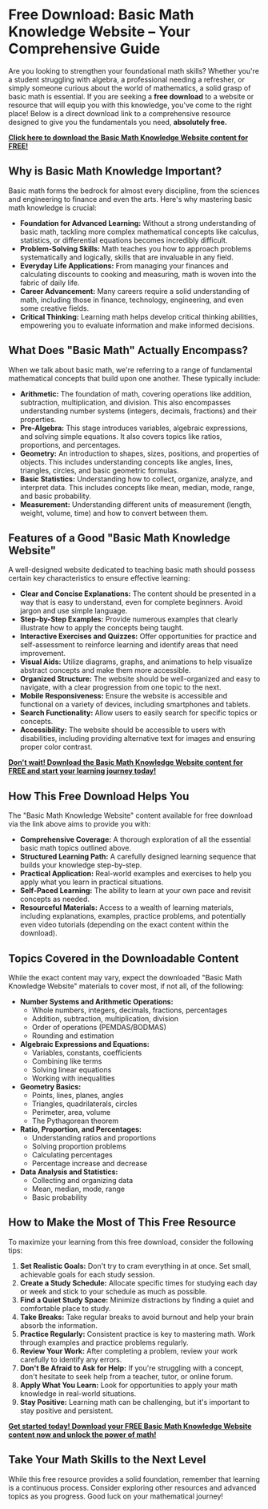 # Free Download: Basic Math Knowledge Website – Your Comprehensive Guide

Are you looking to strengthen your foundational math skills? Whether you're a student struggling with algebra, a professional needing a refresher, or simply someone curious about the world of mathematics, a solid grasp of basic math is essential. If you are seeking a **free download** to a website or resource that will equip you with this knowledge, you've come to the right place! Below is a direct download link to a comprehensive resource designed to give you the fundamentals you need, **absolutely free.**

[**Click here to download the Basic Math Knowledge Website content for FREE!**](https://udemywork.com/basic-math-knowledge-website)

## Why is Basic Math Knowledge Important?

Basic math forms the bedrock for almost every discipline, from the sciences and engineering to finance and even the arts. Here's why mastering basic math knowledge is crucial:

*   **Foundation for Advanced Learning:** Without a strong understanding of basic math, tackling more complex mathematical concepts like calculus, statistics, or differential equations becomes incredibly difficult.
*   **Problem-Solving Skills:** Math teaches you how to approach problems systematically and logically, skills that are invaluable in any field.
*   **Everyday Life Applications:** From managing your finances and calculating discounts to cooking and measuring, math is woven into the fabric of daily life.
*   **Career Advancement:** Many careers require a solid understanding of math, including those in finance, technology, engineering, and even some creative fields.
*   **Critical Thinking:** Learning math helps develop critical thinking abilities, empowering you to evaluate information and make informed decisions.

## What Does "Basic Math" Actually Encompass?

When we talk about basic math, we're referring to a range of fundamental mathematical concepts that build upon one another. These typically include:

*   **Arithmetic:** The foundation of math, covering operations like addition, subtraction, multiplication, and division. This also encompasses understanding number systems (integers, decimals, fractions) and their properties.
*   **Pre-Algebra:** This stage introduces variables, algebraic expressions, and solving simple equations. It also covers topics like ratios, proportions, and percentages.
*   **Geometry:** An introduction to shapes, sizes, positions, and properties of objects. This includes understanding concepts like angles, lines, triangles, circles, and basic geometric formulas.
*   **Basic Statistics:** Understanding how to collect, organize, analyze, and interpret data. This includes concepts like mean, median, mode, range, and basic probability.
*   **Measurement:** Understanding different units of measurement (length, weight, volume, time) and how to convert between them.

## Features of a Good "Basic Math Knowledge Website"

A well-designed website dedicated to teaching basic math should possess certain key characteristics to ensure effective learning:

*   **Clear and Concise Explanations:** The content should be presented in a way that is easy to understand, even for complete beginners. Avoid jargon and use simple language.
*   **Step-by-Step Examples:** Provide numerous examples that clearly illustrate how to apply the concepts being taught.
*   **Interactive Exercises and Quizzes:** Offer opportunities for practice and self-assessment to reinforce learning and identify areas that need improvement.
*   **Visual Aids:** Utilize diagrams, graphs, and animations to help visualize abstract concepts and make them more accessible.
*   **Organized Structure:** The website should be well-organized and easy to navigate, with a clear progression from one topic to the next.
*   **Mobile Responsiveness:** Ensure the website is accessible and functional on a variety of devices, including smartphones and tablets.
*   **Search Functionality:** Allow users to easily search for specific topics or concepts.
*   **Accessibility:** The website should be accessible to users with disabilities, including providing alternative text for images and ensuring proper color contrast.

[**Don't wait! Download the Basic Math Knowledge Website content for FREE and start your learning journey today!**](https://udemywork.com/basic-math-knowledge-website)

## How This Free Download Helps You

The "Basic Math Knowledge Website" content available for free download via the link above aims to provide you with:

*   **Comprehensive Coverage:** A thorough exploration of all the essential basic math topics outlined above.
*   **Structured Learning Path:** A carefully designed learning sequence that builds your knowledge step-by-step.
*   **Practical Application:** Real-world examples and exercises to help you apply what you learn in practical situations.
*   **Self-Paced Learning:** The ability to learn at your own pace and revisit concepts as needed.
*   **Resourceful Materials:** Access to a wealth of learning materials, including explanations, examples, practice problems, and potentially even video tutorials (depending on the exact content within the download).

## Topics Covered in the Downloadable Content

While the exact content may vary, expect the downloaded "Basic Math Knowledge Website" materials to cover most, if not all, of the following:

*   **Number Systems and Arithmetic Operations:**
    *   Whole numbers, integers, decimals, fractions, percentages
    *   Addition, subtraction, multiplication, division
    *   Order of operations (PEMDAS/BODMAS)
    *   Rounding and estimation
*   **Algebraic Expressions and Equations:**
    *   Variables, constants, coefficients
    *   Combining like terms
    *   Solving linear equations
    *   Working with inequalities
*   **Geometry Basics:**
    *   Points, lines, planes, angles
    *   Triangles, quadrilaterals, circles
    *   Perimeter, area, volume
    *   The Pythagorean theorem
*   **Ratio, Proportion, and Percentages:**
    *   Understanding ratios and proportions
    *   Solving proportion problems
    *   Calculating percentages
    *   Percentage increase and decrease
*   **Data Analysis and Statistics:**
    *   Collecting and organizing data
    *   Mean, median, mode, range
    *   Basic probability

## How to Make the Most of This Free Resource

To maximize your learning from this free download, consider the following tips:

1.  **Set Realistic Goals:** Don't try to cram everything in at once. Set small, achievable goals for each study session.
2.  **Create a Study Schedule:** Allocate specific times for studying each day or week and stick to your schedule as much as possible.
3.  **Find a Quiet Study Space:** Minimize distractions by finding a quiet and comfortable place to study.
4.  **Take Breaks:** Take regular breaks to avoid burnout and help your brain absorb the information.
5.  **Practice Regularly:** Consistent practice is key to mastering math. Work through examples and practice problems regularly.
6.  **Review Your Work:** After completing a problem, review your work carefully to identify any errors.
7.  **Don't Be Afraid to Ask for Help:** If you're struggling with a concept, don't hesitate to seek help from a teacher, tutor, or online forum.
8.  **Apply What You Learn:** Look for opportunities to apply your math knowledge in real-world situations.
9.  **Stay Positive:** Learning math can be challenging, but it's important to stay positive and persistent.

[**Get started today! Download your FREE Basic Math Knowledge Website content now and unlock the power of math!**](https://udemywork.com/basic-math-knowledge-website)

## Take Your Math Skills to the Next Level

While this free resource provides a solid foundation, remember that learning is a continuous process. Consider exploring other resources and advanced topics as you progress. Good luck on your mathematical journey!
